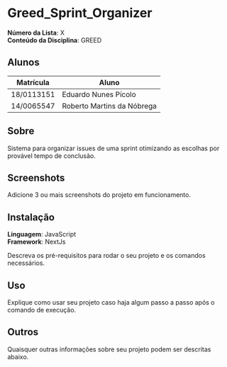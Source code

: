 # Greed_Sprint_Organizer


**Número da Lista**: X<br>
**Conteúdo da Disciplina**: GREED<br>

## Alunos
|Matrícula | Aluno |
| -- | -- |
| 18/0113151 |  Eduardo Nunes Pícolo |
| 14/0065547  |  Roberto Martins da Nóbrega|

## Sobre 
Sistema para organizar issues de uma sprint otimizando as escolhas por provável tempo de conclusão.

## Screenshots
Adicione 3 ou mais screenshots do projeto em funcionamento.

## Instalação 
**Linguagem**: JavaScript<br>
**Framework**: NextJs<br>


Descreva os pré-requisitos para rodar o seu projeto e os comandos necessários.

## Uso 
Explique como usar seu projeto caso haja algum passo a passo após o comando de execução.

## Outros 
Quaisquer outras informações sobre seu projeto podem ser descritas abaixo.


